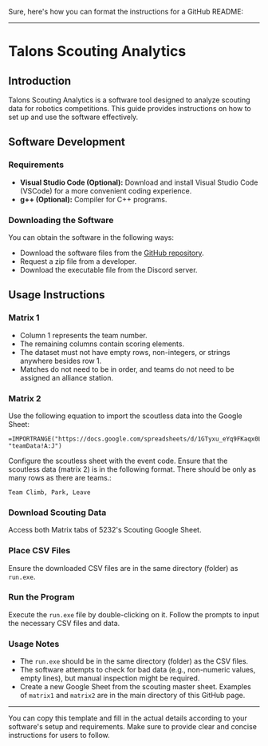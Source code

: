 Sure, here's how you can format the instructions for a GitHub README:

---

# Talons Scouting Analytics

## Introduction

Talons Scouting Analytics is a software tool designed to analyze scouting data for robotics competitions. This guide provides instructions on how to set up and use the software effectively.

## Software Development

### Requirements

- **Visual Studio Code (Optional):** Download and install Visual Studio Code (VSCode) for a more convenient coding experience.
- **g++ (Optional):** Compiler for C++ programs.

### Downloading the Software

You can obtain the software in the following ways:

- Download the software files from the [GitHub repository](https://github.com/your_repository).
- Request a zip file from a developer.
- Download the executable file from the Discord server.

## Usage Instructions

### Matrix 1

- Column 1 represents the team number.
- The remaining columns contain scoring elements.
- The dataset must not have empty rows, non-integers, or strings anywhere besides row 1.
- Matches do not need to be in order, and teams do not need to be assigned an alliance station.

### Matrix 2

Use the following equation to import the scoutless data into the Google Sheet:

```
=IMPORTRANGE("https://docs.google.com/spreadsheets/d/1GTyxu_eYq9FKaqx0LkNrmuTAbh2AKvh4GwuM3ht5pgM/edit", "teamData!A:J")
```

Configure the scoutless sheet with the event code. Ensure that the scoutless data (matrix 2) is in the following format. There should be only as many rows as there are teams.:

```
Team Climb, Park, Leave
```

### Download Scouting Data

Access both Matrix tabs of 5232's Scouting Google Sheet.

### Place CSV Files

Ensure the downloaded CSV files are in the same directory (folder) as `run.exe`.

### Run the Program

Execute the `run.exe` file by double-clicking on it. Follow the prompts to input the necessary CSV files and data.

### Usage Notes

- The `run.exe` should be in the same directory (folder) as the CSV files.
- The software attempts to check for bad data (e.g., non-numeric values, empty lines), but manual inspection might be required.
- Create a new Google Sheet from the scouting master sheet. Examples of `matrix1` and `matrix2` are in the main directory of this GitHub page.

---

You can copy this template and fill in the actual details according to your software's setup and requirements. Make sure to provide clear and concise instructions for users to follow.
